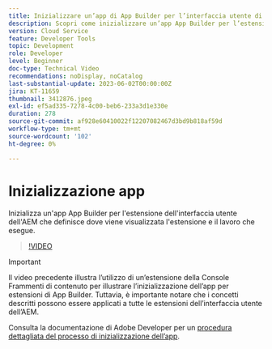 ```yaml
---
title: Inizializzare un’app di App Builder per l’interfaccia utente di AEM
description: Scopri come inizializzare un’app App Builder per l’estensione dell’interfaccia utente dell’AEM che definisce dove viene visualizzata l’estensione e il lavoro che esegue.
version: Cloud Service
feature: Developer Tools
topic: Development
role: Developer
level: Beginner
doc-type: Technical Video
recommendations: noDisplay, noCatalog
last-substantial-update: 2023-06-02T00:00:00Z
jira: KT-11659
thumbnail: 3412876.jpeg
exl-id: ef5ad335-7278-4c00-beb6-233a3d1e330e
duration: 278
source-git-commit: af928e60410022f12207082467d3bd9b818af59d
workflow-type: tm+mt
source-wordcount: '102'
ht-degree: 0%

---
```


# Inizializzazione app

Inizializza un&#39;app App Builder per l&#39;estensione dell&#39;interfaccia utente dell&#39;AEM che definisce dove viene visualizzata l&#39;estensione e il lavoro che esegue.

>[!VIDEO](https://video.tv.adobe.com/v/3412876?quality=12&learn=on)

>[!IMPORTANT]
>
> Il video precedente illustra l’utilizzo di un’estensione della Console Frammenti di contenuto per illustrare l’inizializzazione dell’app per estensioni di App Builder. Tuttavia, è importante notare che i concetti descritti possono essere applicati a tutte le estensioni dell’interfaccia utente dell’AEM.

Consulta la documentazione di Adobe Developer per un [procedura dettagliata del processo di inizializzazione dell’app](https://developer.adobe.com/uix/docs/services/aem-cf-console-admin/code-generation/#launch-code-generation-during-project-initialization).
